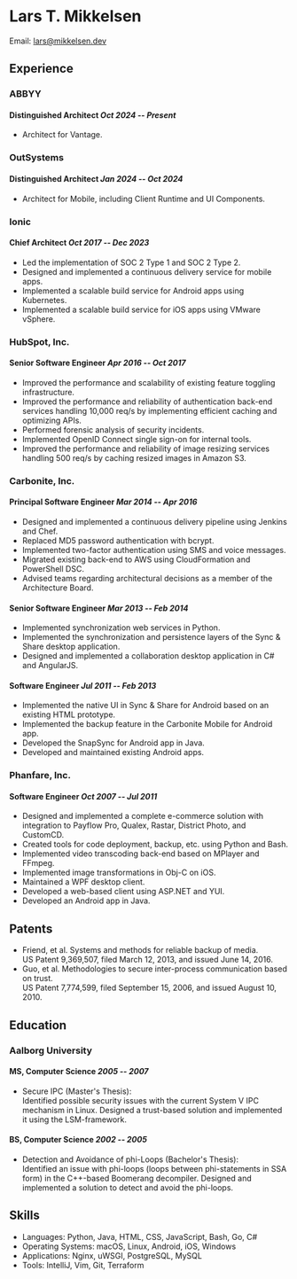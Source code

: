 # Lars T. Mikkelsen

Email: <lars@mikkelsen.dev>

## Experience

### ABBYY

#### Distinguished Architect                     _Oct 2024 -- Present_

- Architect for Vantage.

### OutSystems

#### Distinguished Architect                    _Jan 2024 -- Oct 2024_

- Architect for Mobile, including Client Runtime and UI Components.

### Ionic

#### Chief Architect                            _Oct 2017 -- Dec 2023_

- Led the implementation of SOC 2 Type 1 and SOC 2 Type 2.
- Designed and implemented a continuous delivery service for mobile
  apps.
- Implemented a scalable build service for Android apps using
  Kubernetes.
- Implemented a scalable build service for iOS apps using VMware
  vSphere.

### HubSpot, Inc.

#### Senior Software Engineer                   _Apr 2016 -- Oct 2017_

- Improved the performance and scalability of existing feature
  toggling infrastructure.
- Improved the performance and reliability of authentication back-end
  services handling 10,000 req/s by implementing efficient caching and
  optimizing APIs.
- Performed forensic analysis of security incidents.
- Implemented OpenID Connect single sign-on for internal tools.
- Improved the performance and reliability of image resizing services
  handling 500 req/s by caching resized images in Amazon S3.

### Carbonite, Inc.

#### Principal Software Engineer                _Mar 2014 -- Apr 2016_

- Designed and implemented a continuous delivery pipeline using
  Jenkins and Chef.
- Replaced MD5 password authentication with bcrypt.
- Implemented two-factor authentication using SMS and voice messages.
- Migrated existing back-end to AWS using CloudFormation and
  PowerShell DSC.
- Advised teams regarding architectural decisions as a member of the
  Architecture Board.

#### Senior Software Engineer                   _Mar 2013 -- Feb 2014_

- Implemented synchronization web services in Python.
- Implemented the synchronization and persistence layers of the Sync &
  Share desktop application.
- Designed and implemented a collaboration desktop application in C#
  and AngularJS.

#### Software Engineer                          _Jul 2011 -- Feb 2013_

- Implemented the native UI in Sync & Share for Android based on an
  existing HTML prototype.
- Implemented the backup feature in the Carbonite Mobile for Android
  app.
- Developed the SnapSync for Android app in Java.
- Developed and maintained existing Android apps.

### Phanfare, Inc.

#### Software Engineer                          _Oct 2007 -- Jul 2011_

- Designed and implemented a complete e-commerce solution with
  integration to Payflow Pro, Qualex, Rastar, District Photo, and
  CustomCD.
- Created tools for code deployment, backup, etc. using Python and
  Bash.
- Implemented video transcoding back-end based on MPlayer and FFmpeg.
- Implemented image transformations in Obj-C on iOS.
- Maintained a WPF desktop client.
- Developed a web-based client using ASP.NET and YUI.
- Developed an Android app in Java.


## Patents

- Friend, et al. Systems and methods for reliable backup of media.  
  US Patent 9,369,507, filed March 12, 2013, and issued June 14, 2016.
- Guo, et al. Methodologies to secure inter-process communication based on
  trust.  
  US Patent 7,774,599, filed September 15, 2006, and issued August 10,
  2010.

## Education

### Aalborg University

#### MS, Computer Science                               _2005 -- 2007_

- Secure IPC (Master's Thesis):  
  Identified possible security issues with the current System V IPC
  mechanism in Linux. Designed a trust-based solution and implemented
  it using the LSM-framework.

#### BS, Computer Science                               _2002 -- 2005_

- Detection and Avoidance of phi-Loops (Bachelor's Thesis):  
  Identified an issue with phi-loops (loops between phi-statements in
  SSA form) in the C++-based Boomerang decompiler. Designed and
  implemented a solution to detect and avoid the phi-loops.

## Skills

- Languages: Python, Java, HTML, CSS, JavaScript, Bash, Go, C#
- Operating Systems: macOS, Linux, Android, iOS, Windows
- Applications: Nginx, uWSGI, PostgreSQL, MySQL
- Tools: IntelliJ, Vim, Git, Terraform
